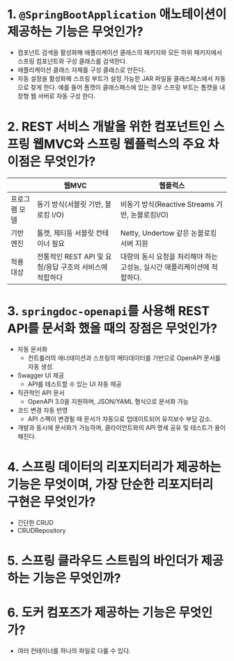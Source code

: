 # 1. `@SpringBootApplication` 애노테이션이 제공하는 기능은 무엇인가?
- 컴포넌트 검색을 활성화해 애플리케이션 클래스의 패키지와 모든 하위 패키지에서 스프링 컴포넌트와 구성 클래스를 검색한다.
- 애플리케이션 클래스 자체를 구성 클래스로 만든다.
- 자동 설정을 활성화해 스프링 부트가 설정 가능한 JAR 파일을 클래스패스에서 자동으로 찾게 한다. 예를 들어 톰캣이 클래스패스에 있는 경우 스프링 부트는 톰캣을 내장형 웹 서버로 자동 구성 한다.

# 2. REST 서비스 개발을 위한 컴포넌트인 스프링 웹MVC와 스프링 웹플럭스의 주요 차이점은 무엇인가?

|         | 웹MVC                                | 웹플럭스                                      |
| ------- | ----------------------------------- | ----------------------------------------- |
| 프로그램 모델 | 동기 방식(서블릿 기반, 블로킹 I/O)              | 비동기 방식(Reactive Streams 기반, 논블로킹I/O)      |
| 기반 엔진   | 톰캣, 제티등 서블릿 컨테이너 필요                 | Netty, Undertow 같은 논블로킹 서버 지원             |
| 적용 대상   | 전통적인 REST API 및 요청/응답 구조의 서비스에 적합하다 | 대량의 동시 요청을 처리해야 하는 고성능, 실시간 애플리케이션에 적합하다. |


# 3. `springdoc-openapi`를 사용해 REST API를 문서화 했을 때의 장점은 무엇인가?
- 자동 문서화
	- 컨트롤러의 애너테이션과 스프링의 메타데이터를 기반으로 OpenAPI 문서를 자동 생성.
- Swagger UI 제공
	- API를 테스트할 수 있는 UI 자동 제공
- 직관적인 API 문서
	- OpenAPI 3.0을 지원하며, JSON/YAML 형식으로 문서화 가능
- 코드 변경 자동 반영
	- API 스펙이 변경될 때 문서가 자동으로 업데이트되어 유지보수 부담 감소.
- 개발과 동시에 문서화가 가능하며, 클라이언트와의 API 명세 공유 및 테스트가 용이해진다.

# 4. 스프링 데이터의 리포지터리가 제공하는 기능은 무엇이며, 가장 단순한 리포지터리 구현은 무엇인가?
- 간단한 CRUD
- CRUDRepository

# 5. 스프링 클라우드 스트림의 바인더가 제공하는 기능은 무엇인까?

# 6. 도커 컴포즈가 제공하는 기능은 무엇인가?
- 여러 컨테이너를 하나의 파일로 다룰 수 있다.